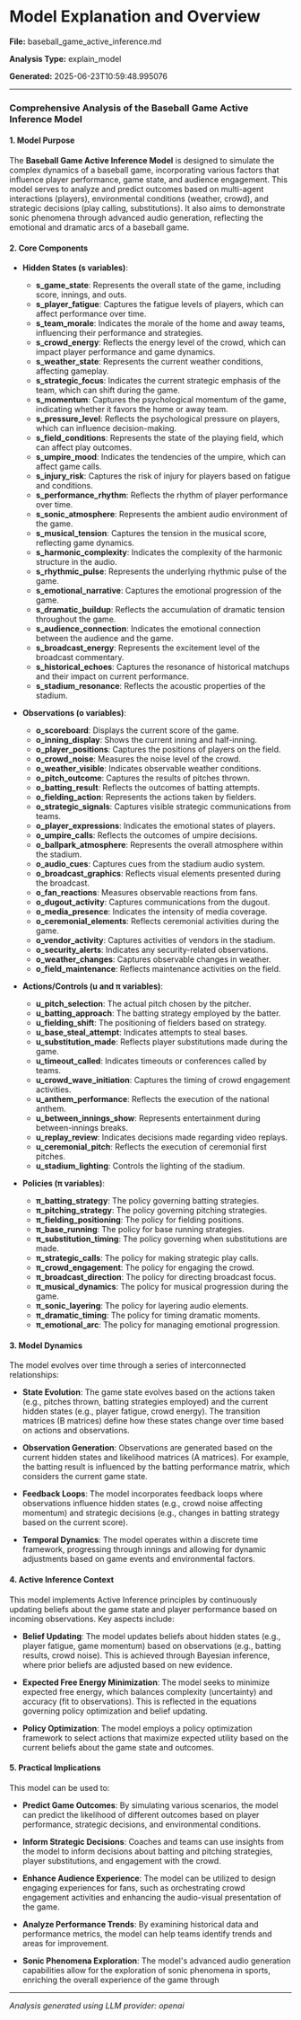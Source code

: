 # Model Explanation and Overview

**File:** baseball_game_active_inference.md

**Analysis Type:** explain_model

**Generated:** 2025-06-23T10:59:48.995076

---

### Comprehensive Analysis of the Baseball Game Active Inference Model

#### 1. Model Purpose
The **Baseball Game Active Inference Model** is designed to simulate the complex dynamics of a baseball game, incorporating various factors that influence player performance, game state, and audience engagement. This model serves to analyze and predict outcomes based on multi-agent interactions (players), environmental conditions (weather, crowd), and strategic decisions (play calling, substitutions). It also aims to demonstrate sonic phenomena through advanced audio generation, reflecting the emotional and dramatic arcs of a baseball game.

#### 2. Core Components

- **Hidden States (s variables)**:
  - **s_game_state**: Represents the overall state of the game, including score, innings, and outs.
  - **s_player_fatigue**: Captures the fatigue levels of players, which can affect performance over time.
  - **s_team_morale**: Indicates the morale of the home and away teams, influencing their performance and strategies.
  - **s_crowd_energy**: Reflects the energy level of the crowd, which can impact player performance and game dynamics.
  - **s_weather_state**: Represents the current weather conditions, affecting gameplay.
  - **s_strategic_focus**: Indicates the current strategic emphasis of the team, which can shift during the game.
  - **s_momentum**: Captures the psychological momentum of the game, indicating whether it favors the home or away team.
  - **s_pressure_level**: Reflects the psychological pressure on players, which can influence decision-making.
  - **s_field_conditions**: Represents the state of the playing field, which can affect play outcomes.
  - **s_umpire_mood**: Indicates the tendencies of the umpire, which can affect game calls.
  - **s_injury_risk**: Captures the risk of injury for players based on fatigue and conditions.
  - **s_performance_rhythm**: Reflects the rhythm of player performance over time.
  - **s_sonic_atmosphere**: Represents the ambient audio environment of the game.
  - **s_musical_tension**: Captures the tension in the musical score, reflecting game dynamics.
  - **s_harmonic_complexity**: Indicates the complexity of the harmonic structure in the audio.
  - **s_rhythmic_pulse**: Represents the underlying rhythmic pulse of the game.
  - **s_emotional_narrative**: Captures the emotional progression of the game.
  - **s_dramatic_buildup**: Reflects the accumulation of dramatic tension throughout the game.
  - **s_audience_connection**: Indicates the emotional connection between the audience and the game.
  - **s_broadcast_energy**: Represents the excitement level of the broadcast commentary.
  - **s_historical_echoes**: Captures the resonance of historical matchups and their impact on current performance.
  - **s_stadium_resonance**: Reflects the acoustic properties of the stadium.

- **Observations (o variables)**:
  - **o_scoreboard**: Displays the current score of the game.
  - **o_inning_display**: Shows the current inning and half-inning.
  - **o_player_positions**: Captures the positions of players on the field.
  - **o_crowd_noise**: Measures the noise level of the crowd.
  - **o_weather_visible**: Indicates observable weather conditions.
  - **o_pitch_outcome**: Captures the results of pitches thrown.
  - **o_batting_result**: Reflects the outcomes of batting attempts.
  - **o_fielding_action**: Represents the actions taken by fielders.
  - **o_strategic_signals**: Captures visible strategic communications from teams.
  - **o_player_expressions**: Indicates the emotional states of players.
  - **o_umpire_calls**: Reflects the outcomes of umpire decisions.
  - **o_ballpark_atmosphere**: Represents the overall atmosphere within the stadium.
  - **o_audio_cues**: Captures cues from the stadium audio system.
  - **o_broadcast_graphics**: Reflects visual elements presented during the broadcast.
  - **o_fan_reactions**: Measures observable reactions from fans.
  - **o_dugout_activity**: Captures communications from the dugout.
  - **o_media_presence**: Indicates the intensity of media coverage.
  - **o_ceremonial_elements**: Reflects ceremonial activities during the game.
  - **o_vendor_activity**: Captures activities of vendors in the stadium.
  - **o_security_alerts**: Indicates any security-related observations.
  - **o_weather_changes**: Captures observable changes in weather.
  - **o_field_maintenance**: Reflects maintenance activities on the field.

- **Actions/Controls (u and π variables)**:
  - **u_pitch_selection**: The actual pitch chosen by the pitcher.
  - **u_batting_approach**: The batting strategy employed by the batter.
  - **u_fielding_shift**: The positioning of fielders based on strategy.
  - **u_base_steal_attempt**: Indicates attempts to steal bases.
  - **u_substitution_made**: Reflects player substitutions made during the game.
  - **u_timeout_called**: Indicates timeouts or conferences called by teams.
  - **u_crowd_wave_initiation**: Captures the timing of crowd engagement activities.
  - **u_anthem_performance**: Reflects the execution of the national anthem.
  - **u_between_innings_show**: Represents entertainment during between-innings breaks.
  - **u_replay_review**: Indicates decisions made regarding video replays.
  - **u_ceremonial_pitch**: Reflects the execution of ceremonial first pitches.
  - **u_stadium_lighting**: Controls the lighting of the stadium.

- **Policies (π variables)**:
  - **π_batting_strategy**: The policy governing batting strategies.
  - **π_pitching_strategy**: The policy governing pitching strategies.
  - **π_fielding_positioning**: The policy for fielding positions.
  - **π_base_running**: The policy for base running strategies.
  - **π_substitution_timing**: The policy governing when substitutions are made.
  - **π_strategic_calls**: The policy for making strategic play calls.
  - **π_crowd_engagement**: The policy for engaging the crowd.
  - **π_broadcast_direction**: The policy for directing broadcast focus.
  - **π_musical_dynamics**: The policy for musical progression during the game.
  - **π_sonic_layering**: The policy for layering audio elements.
  - **π_dramatic_timing**: The policy for timing dramatic moments.
  - **π_emotional_arc**: The policy for managing emotional progression.

#### 3. Model Dynamics
The model evolves over time through a series of interconnected relationships:

- **State Evolution**: The game state evolves based on the actions taken (e.g., pitches thrown, batting strategies employed) and the current hidden states (e.g., player fatigue, crowd energy). The transition matrices (B matrices) define how these states change over time based on actions and observations.

- **Observation Generation**: Observations are generated based on the current hidden states and likelihood matrices (A matrices). For example, the batting result is influenced by the batting performance matrix, which considers the current game state.

- **Feedback Loops**: The model incorporates feedback loops where observations influence hidden states (e.g., crowd noise affecting momentum) and strategic decisions (e.g., changes in batting strategy based on the current score).

- **Temporal Dynamics**: The model operates within a discrete time framework, progressing through innings and allowing for dynamic adjustments based on game events and environmental factors.

#### 4. Active Inference Context
This model implements Active Inference principles by continuously updating beliefs about the game state and player performance based on incoming observations. Key aspects include:

- **Belief Updating**: The model updates beliefs about hidden states (e.g., player fatigue, game momentum) based on observations (e.g., batting results, crowd noise). This is achieved through Bayesian inference, where prior beliefs are adjusted based on new evidence.

- **Expected Free Energy Minimization**: The model seeks to minimize expected free energy, which balances complexity (uncertainty) and accuracy (fit to observations). This is reflected in the equations governing policy optimization and belief updating.

- **Policy Optimization**: The model employs a policy optimization framework to select actions that maximize expected utility based on the current beliefs about the game state and outcomes.

#### 5. Practical Implications
This model can be used to:

- **Predict Game Outcomes**: By simulating various scenarios, the model can predict the likelihood of different outcomes based on player performance, strategic decisions, and environmental conditions.

- **Inform Strategic Decisions**: Coaches and teams can use insights from the model to inform decisions about batting and pitching strategies, player substitutions, and engagement with the crowd.

- **Enhance Audience Experience**: The model can be utilized to design engaging experiences for fans, such as orchestrating crowd engagement activities and enhancing the audio-visual presentation of the game.

- **Analyze Performance Trends**: By examining historical data and performance metrics, the model can help teams identify trends and areas for improvement.

- **Sonic Phenomena Exploration**: The model's advanced audio generation capabilities allow for the exploration of sonic phenomena in sports, enriching the overall experience of the game through

---

*Analysis generated using LLM provider: openai*
